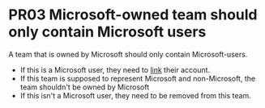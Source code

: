 # PR03 Microsoft-owned team should only contain Microsoft users

A team that is owned by Microsoft should only contain Microsoft-users.

* If this is a Microsoft user, they need to [link](https://docs.opensource.microsoft.com/tools/github/accounts/linking.html) their account.
* If this team is supposed to represent Microsoft and non-Microsoft, the team shouldn't be owned by Microsoft
* If this isn't a Microsoft user, they need to be removed from this team.
